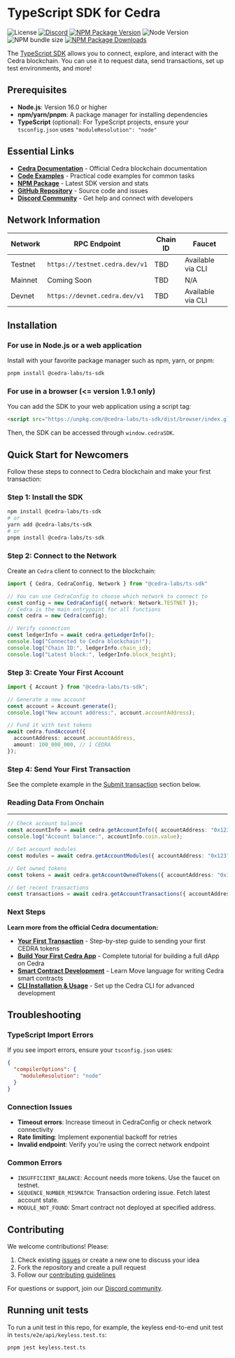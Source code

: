 # TypeScript SDK for Cedra

![License][github-license]
[![Discord][discord-image]][discord-url]
[![NPM Package Version][npm-image-version]][npm-url]
![Node Version](https://img.shields.io/node/v/%40cedra-labs%2Fts-sdk)
![NPM bundle size](https://img.shields.io/bundlephobia/min/%40cedra-labs/ts-sdk)
[![NPM Package Downloads][npm-image-downloads]][npm-url]

The [TypeScript SDK](https://www.npmjs.com/package/@cedra-labs/ts-sdk) allows you to connect, explore, and interact with the Cedra blockchain. You can use it to request data, send transactions, set up test environments, and more!

## Prerequisites

- **Node.js**: Version 16.0 or higher
- **npm/yarn/pnpm**: A package manager for installing dependencies
- **TypeScript** (optional): For TypeScript projects, ensure your `tsconfig.json` uses `"moduleResolution": "node"`

## Essential Links

- **[Cedra Documentation](https://docs.cedra.network/)** - Official Cedra blockchain documentation
- **[Code Examples](https://github.com/cedra-labs/cedra-ts-sdk/tree/main/examples)** - Practical code examples for common tasks
- **[NPM Package](https://www.npmjs.com/package/@cedra-labs/ts-sdk)** - Latest SDK version and stats
- **[GitHub Repository](https://github.com/cedra-labs/cedra-ts-sdk)** - Source code and issues
- **[Discord Community](https://discord.gg/cedranetwork)** - Get help and connect with developers

## Network Information

| Network | RPC Endpoint | Chain ID | Faucet |
|---------|-------------|----------|--------|
| Testnet | `https://testnet.cedra.dev/v1` | TBD | Available via CLI |
| Mainnet | Coming Soon | TBD | N/A |
| Devnet | `https://devnet.cedra.dev/v1` | TBD | Available via CLI |

## Installation

### For use in Node.js or a web application

Install with your favorite package manager such as npm, yarn, or pnpm:

```bash
pnpm install @cedra-labs/ts-sdk
```

### For use in a browser (<= version 1.9.1 only)

You can add the SDK to your web application using a script tag:

```html
<script src="https://unpkg.com/@cedra-labs/ts-sdk/dist/browser/index.global.js"></script>
```

Then, the SDK can be accessed through `window.cedraSDK`.

## Quick Start for Newcomers

Follow these steps to connect to Cedra blockchain and make your first transaction:

### Step 1: Install the SDK

```bash
npm install @cedra-labs/ts-sdk
# or
yarn add @cedra-labs/ts-sdk
# or
pnpm install @cedra-labs/ts-sdk
```

### Step 2: Connect to the Network

Create an `Cedra` client to connect to the blockchain:

```ts
import { Cedra, CedraConfig, Network } from "@cedra-labs/ts-sdk"

// You can use CedraConfig to choose which network to connect to
const config = new CedraConfig({ network: Network.TESTNET });
// Cedra is the main entrypoint for all functions
const cedra = new Cedra(config);

// Verify connection
const ledgerInfo = await cedra.getLedgerInfo();
console.log("Connected to Cedra blockchain!");
console.log("Chain ID:", ledgerInfo.chain_id);
console.log("Latest block:", ledgerInfo.block_height);
```

### Step 3: Create Your First Account

```ts
import { Account } from "@cedra-labs/ts-sdk";

// Generate a new account
const account = Account.generate();
console.log("New account address:", account.accountAddress);

// Fund it with test tokens
await cedra.fundAccount({
  accountAddress: account.accountAddress,
  amount: 100_000_000, // 1 CEDRA
});
```

### Step 4: Send Your First Transaction

See the complete example in the [Submit transaction](#submit-transaction-tutorial) section below.

### Reading Data From Onchain

---

```ts
// Check account balance
const accountInfo = await cedra.getAccountInfo({ accountAddress: "0x123" });
console.log("Account balance:", accountInfo.coin.value);

// Get account modules
const modules = await cedra.getAccountModules({ accountAddress: "0x123" });

// Get owned tokens
const tokens = await cedra.getAccountOwnedTokens({ accountAddress: "0x123" });

// Get recent transactions
const transactions = await cedra.getAccountTransactions({ accountAddress: "0x123" });
```

### Next Steps

**Learn more from the official Cedra documentation:**

- **[Your First Transaction](https://docs.cedra.network/build/guides/first-transaction)** - Step-by-step guide to sending your first CEDRA tokens
- **[Build Your First Cedra App](https://docs.cedra.network/build/guides/build-e2e-dapp/index)** - Complete tutorial for building a full dApp on Cedra
- **[Smart Contract Development](https://docs.cedra.network/move/move-on-cedra)** - Learn Move language for writing Cedra smart contracts
- **[CLI Installation & Usage](https://docs.cedra.network/tools/cedra-cli/use-cli)** - Set up the Cedra CLI for advanced development




## Troubleshooting

### TypeScript Import Errors

If you see import errors, ensure your `tsconfig.json` uses:

```json
{
  "compilerOptions": {
    "moduleResolution": "node"
  }
}
```

### Connection Issues

- **Timeout errors**: Increase timeout in CedraConfig or check network connectivity
- **Rate limiting**: Implement exponential backoff for retries
- **Invalid endpoint**: Verify you're using the correct network endpoint

### Common Errors

- `INSUFFICIENT_BALANCE`: Account needs more tokens. Use the faucet on testnet.
- `SEQUENCE_NUMBER_MISMATCH`: Transaction ordering issue. Fetch latest account state.
- `MODULE_NOT_FOUND`: Smart contract not deployed at specified address.

## Contributing

We welcome contributions! Please:

1. Check existing [issues](https://github.com/cedra-labs/cedra-ts-sdk/issues) or create a new one to discuss your idea
2. Fork the repository and create a pull request
3. Follow our [contributing guidelines](https://github.com/cedra-labs/cedra-ts-sdk/blob/main/CONTRIBUTING.md)

For questions or support, join our [Discord community](https://discord.gg/cedranetwork).

## Running unit tests

To run a unit test in this repo, for example, the keyless end-to-end unit test in `tests/e2e/api/keyless.test.ts`:
```
pnpm jest keyless.test.ts
```

[npm-image-version]: https://img.shields.io/npm/v/%40cedra-labs%2Fts-sdk.svg
[npm-image-downloads]: https://img.shields.io/npm/dm/%40cedra-labs%2Fts-sdk.svg
[npm-url]: https://npmjs.org/package/@cedra-labs/ts-sdk
[experimental-url]: https://www.npmjs.com/package/@cedra-labs/ts-sdk/v/experimental
[discord-image]: https://img.shields.io/discord/945856774056083548?label=Discord&logo=discord&style=flat
[discord-url]: https://discord.gg/cedranetwork
[github-license]: https://img.shields.io/github/license/cedra-labs/cedra-ts-sdk
